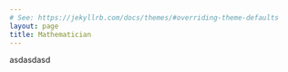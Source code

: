 ```yaml
---
# See: https://jekyllrb.com/docs/themes/#overriding-theme-defaults
layout: page
title: Mathematician
---
```



asdasdasd
